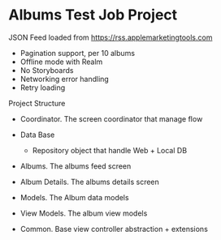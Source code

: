 # Albums Test Job Project

JSON Feed loaded from https://rss.applemarketingtools.com

- Pagination support, per 10 albums
- Offline mode with Realm
- No Storyboards
- Networking error handling 
- Retry loading


Project Structure
- Coordinator. The screen coordinator that manage flow

- Data Base
  - Repository object that handle Web + Local DB

- Albums. The albums feed screen

- Album Details. The albums details screen

- Models. The Album data models

- View Models. The album view models

- Common. Base view controller abstraction + extensions
 
